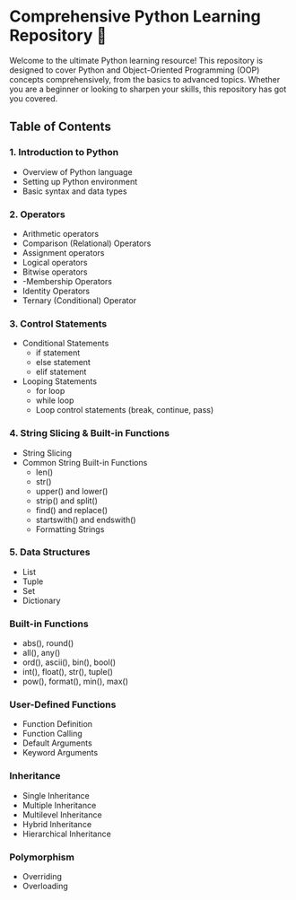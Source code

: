 # Comprehensive Python Learning Repository 🐍
Welcome to the ultimate Python learning resource! This repository is designed to cover Python and Object-Oriented Programming (OOP) concepts comprehensively, from the basics to advanced topics. Whether you are a beginner or looking to sharpen your skills, this repository has got you covered.
## Table of Contents
### 1. Introduction to Python
  - Overview of Python language
  - Setting up Python environment
  - Basic syntax and data types
### 2. Operators
  - Arithmetic operators
  - Comparison (Relational) Operators
  - Assignment operators
  - Logical operators
  - Bitwise operators
  - -Membership Operators
  - Identity Operators
  - Ternary (Conditional) Operator
### 3. Control Statements
  - Conditional Statements
    - if statement
    - else statement
    - elif statement
  - Looping Statements
    - for loop
    - while loop
    - Loop control statements (break, continue, pass)
### 4. String Slicing & Built-in Functions
  - String Slicing
  - Common String Built-in Functions
    - len()
    - str()
    - upper() and lower()
    - strip() and split()
    - find() and replace()
    - startswith() and endswith()
    - Formatting Strings
### 5. Data Structures
  - List
  - Tuple
  - Set
  - Dictionary
### Built-in Functions
  - abs(), round()
  - all(), any()
  - ord(), ascii(), bin(), bool()
  - int(), float(), str(), tuple()
  - pow(), format(), min(), max()
### User-Defined Functions
  - Function Definition
  - Function Calling
  - Default Arguments
  - Keyword Arguments
### Inheritance
  - Single Inheritance
  - Multiple Inheritance
  - Multilevel Inheritance
  - Hybrid Inheritance
  - Hierarchical Inheritance
### Polymorphism
  - Overriding
  - Overloading
